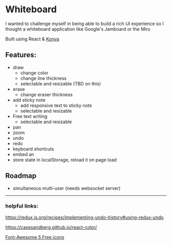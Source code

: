 # Whiteboard

I wanted to challenge myself in being able to build a rich UI experience so I thought a whiteboard application like Google's Jamboard or the Miro

Built using React & [Konva](https://konvajs.org/)

## Features:
- draw
  - change color
  - change line thickness
  - selectable and resizable (TBD on this)
- erase
  - change eraser thickness
- add sticky note
  - add responsive text to sticky note
  - selectable and resizable
- Free text writing
  - selectable and resizable
- pan
- zoom
- undo
- redo
- keyboard shortcuts
- embed an 
- store state in localStorage, reload it on page load

## Roadmap
- simultaneous mutli-user (needs websocket server)

-----
### helpful links:

https://redux.js.org/recipes/implementing-undo-history#using-redux-undo

https://casesandberg.github.io/react-color/

[Font-Awesome 5 Free icons](https://fontawesome.com/icons?d=gallery&m=free)
